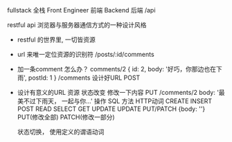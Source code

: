 fullstack 全栈
Front Engineer 前端 
Backend  后端  /api

restful api 
浏览器与服务器通信方式的一种设计风格

- restful 的世界里, 一切皆资源
- url 来唯一定位资源的识别符
    /posts/:id/comments
- 加一条comment 怎么办？ comments/2
    {
        id: 2,
        body: '好巧，你那边也在下雨',
        postId: 1
    }
    /comments 设计好URL  POST
- 设计有意义的URL
    资源  状态改变 
    修改一下内容
    PUT  /comments/2 body: '最美不过下雨天， 一起与你...'
    操作     SQL 方法    HTTP动词
    CREATE   INSERT      POST
    READ     SELECT      GET
    UPDATE   UPDATE      PUT/PATCH {body: ''} PUT(修改全部) PATCH(修改一部分)

    状态切换， 使用定义的谓语动词